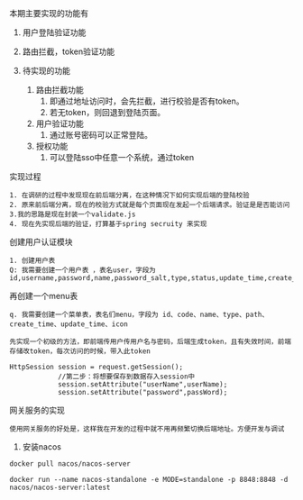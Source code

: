 
本期主要实现的功能有

1. 用户登陆验证功能
2. 路由拦截，token验证功能



1. 待实现的功能
   1. 路由拦截功能
      1. 即通过地址访问时，会先拦截，进行校验是否有token。
      2. 若无token，则回退到登陆页面。 
   2. 用户验证功能
      1. 通过账号密码可以正常登陆。 
   3. 授权功能
      1. 可以登陆sso中任意一个系统，通过token



实现过程

```
1. 在调研的过程中发现现在前后端分离，在这种情况下如何实现后端的登陆校验
2. 原来前后端分离，现在的校验方式就是每个页面现在发起一个后端请求。验证是是否能访问
3.我的思路是现在封装一个validate.js
4. 现在先实现后端的验证，打算基于spring secruity 来实现
```

创建用户认证模块

```
1. 创建用户表
Q: 我需要创建一个用户表 ，表名user，字段为 id,username,password,name,password_salt,type,status,update_time,create_time
```

再创建一个menu表

```
q. 我需要创建一个菜单表，表名们menu，字段为 id、code、name、type、path、create_time、update_time、icon
```

```
先实现一个初级的方法，即前端传用户传用户名与密码，后端生成token，且有失效时间，前端存储改token，每次访问的时候，带入此token
```

```
HttpSession session = request.getSession();
			//第二步：将想要保存到数据存入session中
			session.setAttribute("userName",userName);
			session.setAttribute("password",passWord);
```



网关服务的实现

```
使用网关服务的好处是，这样我在开发的过程中就不用再频繁切换后端地址。方便开发与调试
```



1. 安装nacos

```
docker pull nacos/nacos-server
```

```
docker run --name nacos-standalone -e MODE=standalone -p 8848:8848 -d nacos/nacos-server:latest

```







